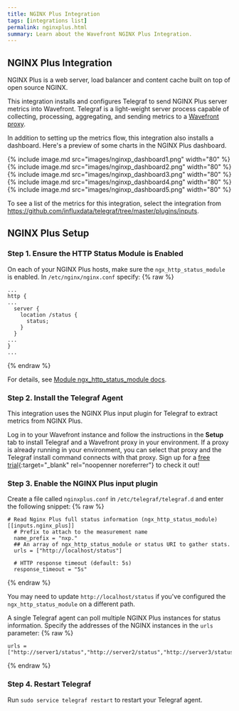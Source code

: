 ```yaml
---
title: NGINX Plus Integration
tags: [integrations list]
permalink: nginxplus.html
summary: Learn about the Wavefront NGINX Plus Integration.
---
```

## NGINX Plus Integration

NGINX Plus is a web server, load balancer and content cache built on top of open source NGINX.

This integration installs and configures Telegraf to send NGINX Plus server metrics into Wavefront. Telegraf is a light-weight server process capable of collecting, processing, aggregating, and sending metrics to a [Wavefront proxy](https://docs.wavefront.com/proxies.html).

In addition to setting up the metrics flow, this integration also installs a dashboard. Here's a preview of some charts in the NGINX Plus dashboard.

{% include image.md src="images/nginxp_dashboard1.png" width="80" %}
{% include image.md src="images/nginxp_dashboard2.png" width="80" %}
{% include image.md src="images/nginxp_dashboard3.png" width="80" %}
{% include image.md src="images/nginxp_dashboard4.png" width="80" %}
{% include image.md src="images/nginxp_dashboard5.png" width="80" %}


To see a list of the metrics for this integration, select the integration from <https://github.com/influxdata/telegraf/tree/master/plugins/inputs>.
## NGINX Plus Setup



### Step 1. Ensure the HTTP Status Module is Enabled

On each of your NGINX Plus hosts, make sure the `ngx_http_status_module` is enabled. In `/etc/nginx/nginx.conf` specify:
{% raw %}
```
...
http {
...
  server {
    location /status {
      status;
    }
  }
...
}
...
```
{% endraw %}

For details, see [Module ngx_http_status_module docs](http://nginx.org/en/docs/http/ngx_http_status_module.html).

### Step 2. Install the Telegraf Agent

This integration uses the NGINX Plus input plugin for Telegraf to extract metrics from NGINX Plus.

Log in to your Wavefront instance and follow the instructions in the **Setup** tab to install Telegraf and a Wavefront proxy in your environment. If a proxy is already running in your environment, you can select that proxy and the Telegraf install command connects with that proxy. Sign up for a [free trial](http://wavefront.com/sign-up/?utm_source=docs.vmware.com&utm_medium=referral&utm_campaign=docs-front-page){:target="_blank" rel="noopenner noreferrer"} to check it out!

### Step 3. Enable the NGINX Plus input plugin

Create a file called `nginxplus.conf` in `/etc/telegraf/telegraf.d` and enter the following snippet:
{% raw %}
   ```
   # Read Nginx Plus full status information (ngx_http_status_module)
   [[inputs.nginx_plus]]
     # Prefix to attach to the measurement name
     name_prefix = "nxp."
     ## An array of ngx_http_status_module or status URI to gather stats.
     urls = ["http://localhost/status"]

     # HTTP response timeout (default: 5s)
     response_timeout = "5s"

   ```
{% endraw %}

You may need to update `http://localhost/status` if you've configured the `ngx_http_status_module` on a different path.

A single Telegraf agent can poll multiple NGINX Plus instances for status information. Specify the addresses of the NGINX instances in the `urls` parameter:
{% raw %}
```
urls = ["http://server1/status","http://server2/status","http://server3/status"]
```
{% endraw %}

### Step 4. Restart Telegraf

Run `sudo service telegraf restart` to restart your Telegraf agent.
